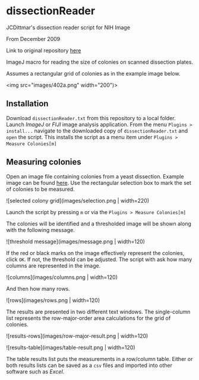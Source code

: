 # dissectionReader
JCDittmar's dissection reader script for NIH Image

From December 2009

Link to original repository [here](https://sourceforge.net/projects/dissectionread/files/)

ImageJ macro for reading the size of colonies on scanned dissection plates.

Assumes a rectangular grid of colonies as in the example image below.

<img src="images/402a.png" width="200")>

## Installation

Download `dissectionReader.txt` from this repository to a local folder.
Launch _ImageJ_ or _FIJI_ image analysis application.
From the menu `Plugins > install...` navigate to the downloaded copy of `dissectionReader.txt`
and `open` the script.
This installs the script as a menu item under `Plugins > Measure Colonies[m]`

## Measuring colonies

Open an image file containing colonies from a yeast dissection.
Example image can be found [here](images/402a.png).
Use the rectangular selection box to mark the set of colonies to be measured.

![selected colony grid](images/selection.png | width=220)

Launch the script by pressing `m` or via the `Plugins > Measure Colonies[m]`

The colonies will be identified and a thresholded image will be shown along with the following message.

![threshold message](images/message.png | width=120)

If the red or black marks on the image effectively represent the colonies, click `OK`.
If not, the threshold can be adjusted.
The script with ask how many columns are represented in the image.

![columns](images/columns.png | width=120)

And then how many rows.

![rows](images/rows.png | width=120)

The results are presented in two different text windows.
The single-column list represents the row-major-order area calculations for the grid of colonies.

![results-rows](images/row-major-result.png | width=120)

![results-table](images/table-result.png | width=120)

The table results list puts the measurements in a row/column table.
Either or both results lists can be saved as a `csv` files and imported into other software such as _Excel_.
